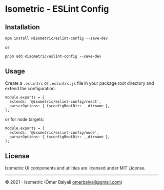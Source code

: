 # Isometric - ESLint Config

## Installation
```
npm install @isometric/eslint-config --save-dev
```
or
```
pnpm add @isometric/eslint-config --save-dev
```

## Usage
Create a `.eslintrc` or `.eslintrc.js` file in your package root directory and extend the configuration.

```
module.exports = {
  extends: '@isometric/eslint-config/react',
  parserOptions: { tsconfigRootDir: __dirname },
};

```
or for node targets:
```
module.exports = {
  extends: '@isometric/eslint-config/node',
  parserOptions: { tsconfigRootDir: __dirname },
};

```

## License

Isometric UI components and utilities are licensed under MIT License.

---

© 2021 - Isometric (Ömer Balyali <omerbalyali@gmail.com>)